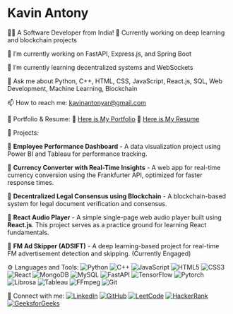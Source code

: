 # Kavin Antony

👨‍💻 A Software Developer from India!
🌟 Currently working on deep learning and blockchain projects

🔭 I’m currently working on FastAPI, Express.js, and Spring Boot

🌱 I’m currently learning decentralized systems and WebSockets

💬 Ask me about Python, C++, HTML, CSS, JavaScript, React.js, SQL, Web Development, Machine Learning, Blockchain 

📫 How to reach me: kavinantonyar@gmail.com

🏁 Portfolio & Resume:
📌 [Here is My Portfolio](#)
📌 [Here is My Resume](#)

💎 Projects:

   📌 **Employee Performance Dashboard** - A data visualization project using Power BI and Tableau for performance tracking.

   📌 **Currency Converter with Real-Time Insights** - A web app for real-time currency conversion using the Frankfurter API, optimized for faster response times.

   📌 **Decentralized Legal Consensus using Blockchain** - A blockchain-based system for legal document verification and consensus.
      
   📌 **React Audio Player** - A simple single-page web audio player built using **React.js**. This project serves as a practice ground for learning React fundamentals.
      
   📌 **FM Ad Skipper (ADSIFT)** - A deep learning-based project for real-time FM advertisement detection and skipping. (Currently Engaged)
      

⚙ Languages and Tools:
![Python](https://img.shields.io/badge/Python-3776AB?style=for-the-badge&logo=python&logoColor=white) ![C++](https://img.shields.io/badge/C++-00599C?style=for-the-badge&logo=c%2B%2B&logoColor=white) ![JavaScript](https://img.shields.io/badge/JavaScript-F7DF1E?style=for-the-badge&logo=javascript&logoColor=black) ![HTML5](https://img.shields.io/badge/HTML5-E34F26?style=for-the-badge&logo=html5&logoColor=white) ![CSS3](https://img.shields.io/badge/CSS3-1572B6?style=for-the-badge&logo=css3&logoColor=white) ![React](https://img.shields.io/badge/React-20232A?style=for-the-badge&logo=react&logoColor=61DAFB) ![MongoDB](https://img.shields.io/badge/MongoDB-4EA94B?style=for-the-badge&logo=mongodb&logoColor=white) ![MySQL](https://img.shields.io/badge/MySQL-4479A1?style=for-the-badge&logo=mysql&logoColor=white) ![FastAPI](https://img.shields.io/badge/FastAPI-009688?style=for-the-badge&logo=fastapi&logoColor=white) ![TensorFlow](https://img.shields.io/badge/TensorFlow-FF6F00?style=for-the-badge&logo=tensorflow&logoColor=white) ![Pytorch](https://img.shields.io/badge/PyTorch-EE4C2C?style=for-the-badge&logo=pytorch&logoColor=white) ![Librosa](https://img.shields.io/badge/Librosa-FF5733?style=for-the-badge&logo=librosa&logoColor=white) ![Tableau](https://img.shields.io/badge/Tableau-E97627?style=for-the-badge&logo=tableau&logoColor=white) ![FFmpeg](https://img.shields.io/badge/FFmpeg-007808?style=for-the-badge&logo=ffmpeg&logoColor=white) ![Git](https://img.shields.io/badge/Git-F05032?style=for-the-badge&logo=git&logoColor=white)

🚀 Connect with me:
[![LinkedIn](https://img.shields.io/badge/LinkedIn-0077B5?style=for-the-badge&logo=linkedin&logoColor=white)](https://www.linkedin.com/in/kavin-antony/) [![GitHub](https://img.shields.io/badge/GitHub-181717?style=for-the-badge&logo=github&logoColor=white)](https://github.com/Kavin-Antony) [![LeetCode](https://img.shields.io/badge/LeetCode-FFA116?style=for-the-badge&logo=leetcode&logoColor=black)](https://leetcode.com/u/Kavin_Antony/) [![HackerRank](https://img.shields.io/badge/HackerRank-2EC866?style=for-the-badge&logo=hackerrank&logoColor=white)](https://www.hackerrank.com/profile/kavin_antony) [![GeeksforGeeks](https://img.shields.io/badge/GeeksforGeeks-0F9D58?style=for-the-badge&logo=geeksforgeeks&logoColor=white)](https://www.geeksforgeeks.org/user/kavin_antony/)
